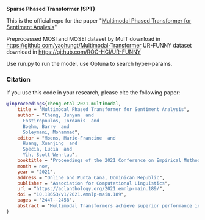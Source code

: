 **Sparse Phased Transformer (SPT)**

This is the official repo for the paper "[Multimodal Phased Transformer for Sentiment Analysis](https://aclanthology.org/2021.emnlp-main.189.pdf)"

Preprocessed MOSI and MOSEI dataset by MulT download in https://github.com/yaohungt/Multimodal-Transformer 
UR-FUNNY dataset download in https://github.com/ROC-HCI/UR-FUNNY 

Use run.py to run the model, use Optuna to search hyper-params.


### Citation
If you use this code in your research, please cite the following paper:


``` bibtex
@inproceedings{cheng-etal-2021-multimodal,
    title = "Multimodal Phased Transformer for Sentiment Analysis",
    author = "Cheng, Junyan  and
      Fostiropoulos, Iordanis  and
      Boehm, Barry  and
      Soleymani, Mohammad",
    editor = "Moens, Marie-Francine  and
      Huang, Xuanjing  and
      Specia, Lucia  and
      Yih, Scott Wen-tau",
    booktitle = "Proceedings of the 2021 Conference on Empirical Methods in Natural Language Processing",
    month = nov,
    year = "2021",
    address = "Online and Punta Cana, Dominican Republic",
    publisher = "Association for Computational Linguistics",
    url = "https://aclanthology.org/2021.emnlp-main.189/",
    doi = "10.18653/v1/2021.emnlp-main.189",
    pages = "2447--2458",
    abstract = "Multimodal Transformers achieve superior performance in multimodal learning tasks. However, the quadratic complexity of the self-attention mechanism in Transformers limits their deployment in low-resource devices and makes their inference and training computationally expensive. We propose multimodal Sparse Phased Transformer (SPT) to alleviate the problem of self-attention complexity and memory footprint. SPT uses a sampling function to generate a sparse attention matrix and compress a long sequence to a shorter sequence of hidden states. SPT concurrently captures interactions between the hidden states of different modalities at every layer. To further improve the efficiency of our method, we use Layer-wise parameter sharing and Factorized Co-Attention that share parameters between Cross Attention Blocks, with minimal impact on task performance. We evaluate our model with three sentiment analysis datasets and achieve comparable or superior performance compared with the existing methods, with a 90{\%} reduction in the number of parameters. We conclude that (SPT) along with parameter sharing can capture multimodal interactions with reduced model size and improved sample efficiency."
}
```
